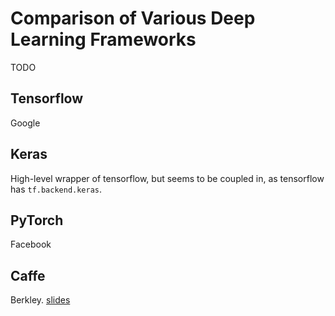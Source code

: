 # Comparison of Various Deep Learning Frameworks
TODO
## Tensorflow
Google
## Keras
High-level wrapper of tensorflow, but seems to be coupled in, as tensorflow has `tf.backend.keras`.
## PyTorch
Facebook
## Caffe
Berkley. [slides](https://docs.google.com/presentation/d/1UeKXVgRvvxg9OUdh_UiC5G71UMscNPlvArsWER41PsU/edit#slide=id.gc2fcdcce7_216_0)
